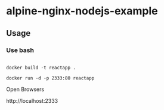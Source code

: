 # alpine-nginx-nodejs-example

## Usage

### Use bash

``` shell

docker build -t reactapp .

docker run -d -p 2333:80 reactapp

```

Open Browsers

http://localhost:2333

